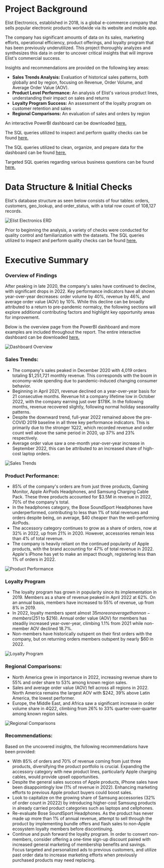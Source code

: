 # Project Background
Elist Electronics, established in 2018, is a global e-commerce company that sells popular electronic products worldwide via its website and mobile app. 

The company has significant amounts of data on its sales, marketing efforts, operational efficiency, product offerings, and loyalty program that has been previously underutilized. This project thoroughly analyzes and synthesizes this data in order to uncover critical insights that will improve Elist's commercial success. 

Insights and recommendations are provided on the following key areas:

- **Sales Trends Analysis:** Evaluation of historical sales patterns, both globally and by region, focusing on Revenue, Order Volume, and Average Order Value (AOV).
- **Product Level Performance:** An analysis of Elist's various product lines, understanding their impact on sales and returns
- **Loyalty Program Success:** An assessment of the loyalty program on customer retention and sales
- **Regional Comparisons:** An evaluation of sales and orders by region



An interactive PowerBI dashboard can be downloaded [here.](https://github.com/nikolasscoolis/Elist-Electronics/raw/main/Elist%20Electronics.pbix)

The SQL queries utilized to inspect and perform quality checks can be found [here.](https://github.com/nikolasscoolis/Elist-Electronics/blob/main/SQL%20Queries/Example%20Initial%20Data%20Checks.sql)

The SQL queries utilized to clean, organize, and prepare data for the dashboard can be found [here.](https://github.com/nikolasscoolis/Elist-Electronics/blob/main/SQL%20Queries/Cleaning%20Data%20for%20Analysis.sql)

Targeted SQL queries regarding various business questions can be found [here.](https://github.com/nikolasscoolis/Elist-Electronics/blob/main/SQL%20Queries/Cleaning%20Data%20for%20Analysis.sql)

# Data Structure & Initial Checks

Elist's database structure as seen below consists of four tables: orders, customers, geo_lookup, and order_status, with a total row count of 108,127 records.

![Elist Electronics ERD](https://github.com/nikolasscoolis/Elist-Electronics/assets/170461739/22274452-edb4-4f0e-aeeb-a558d15fa37b)

Prior to beginning the analysis, a variety of checks were conducted for quality control and familiarization with the datasets. The SQL queries utilized to inspect and perform quality checks can be found [here.](https://github.com/nikolasscoolis/Elist-Electronics/blob/main/SQL%20Queries/Example%20Initial%20Data%20Checks.sql)

# Executive Summary

### Overview of Findings

After peaking in late 2020, the company's sales have continued to decline, with significant drops in 2022. Key performance indicators have all shown year-over-year decreases: order volume by 40%, revenue by 46%, and average order value (AOV) by 10%. While this decline can be broadly attributed to a return to pre-pandemic normalcy, the following sections will explore additional contributing factors and highlight key opportunity areas for improvement.

Below is the overview page from the PowerBI dashboard and more examples are included throughout the report. The entire interactive dashboard can be downloaded [here.](https://github.com/nikolasscoolis/Elist-Electronics/raw/main/Elist%20Electronics.pbix)

![Dashboard Overview](https://github.com/nikolasscoolis/Elist-Electronics/assets/170461739/c20e3ed3-2a31-43e7-9edb-1eda1d087dcb)


### Sales Trends:

* The company's sales peaked in December 2020 with 4,019 orders totaling $1,251,721 monthly revenue. This corresponds with the boom in economy-wide spending due to pandemic-induced changing consumer behavior.
* Beginning in April 2021, revenue declined on a year-over-year basis for 21 consecutive months. Revenue hit a company lifetime low in October 2022, with the company earning just over $178K. In the following months, revenue recovered slightly, following normal holiday seasonality patterns.
* Despite the downward trend, full-year 2022 remained above the pre-COVID 2019 baseline in all three key performance indicators. This is primarily due to the stronger 1Q22, which recorded revenue and order count well above the same period in 2020, up 37% and 23% respectively. 
* Average order value saw a one-month year-over-year increase in September 2022, this can be attributed to an increased share of high-cost laptop orders.

![Sales Trends](https://github.com/nikolasscoolis/Elist-Electronics/assets/170461739/a33f7892-cf65-44f8-ad20-7ba09c799037)

### Product Performance:

* 85% of the company's orders are from just three products, Gaming Monitor, Apple AirPods Headphones, and Samsung Charging Cable Pack. These three products accounted for $3.5M in revenue in 2022, 70% of the company's total.  
* In the headphones category, the Bose SoundSport Headphones have underperformed, contributing to less than 1% of total revenues and orders despite being, on average, $40 cheaper than the well-performing AirPods.
* The accessory category continues to grow as a share of orders, now at 32% in 2022, up from 21% in 2020. However, accessories remain less than 4% of total revenue.
* The company is heavily reliant on the continued popularity of Apple products, with the brand accounting for 47% of total revenue in 2022. Apple's iPhone has yet to make an impact though, registering less than 1% of orders in 2022.

![Product Performance](https://github.com/nikolasscoolis/Elist-Electronics/assets/170461739/3d908776-8317-496d-94e0-69030a66b9d9)

### Loyalty Program

* The loyalty program has grown in popularity since its implementation in 2019. Members as a share of revenue peaked in April 2022 at 62%. On an annual basis, members have increased to 55% of revenue, up from 8% in 2019.
* In 2022, loyalty members spent almost $35 more on average than non-members ($251 to $216). Annual order value (AOV) for members has steadily increased year-over-year, climbing 1.1% from 2021 while non-member AOV declined 18.7%.
* Non-members have historically outspent on their first orders with the company, but on returning orders members outspent by nearly $60 in 2022.

![Loyalty Program](https://github.com/nikolasscoolis/Elist-Electronics/assets/170461739/e0243a7e-abe7-4512-8e23-d5106473e5ab)

### Regional Comparisons:

* North America grew in importance in 2022, increasing revenue share to 55% and order share to 53% among known region sales.
* Sales and average order value (AOV) fell across all regions in 2022. North America remains the largest AOV with $242, 39% above Latin America, the lowest performer.
* Europe, the Middle East, and Africa saw a significant increase in order volume share in 4Q22, climbing from 26% to 33% quarter-over-quarter among known region sales.

![Regional Comparisons](https://github.com/nikolasscoolis/Elist-Electronics/assets/170461739/0caf4243-d1cd-4c3c-a6cc-9d31817064f4)

### Recommendations:

Based on the uncovered insights, the following recommendations have been provided: 

* With 85% of orders and 70% of revenue coming from just three products, diversifying the product portfolio is crucial. Expanding the accessory category with new product lines, particularly Apple charging cables, would provide upsell opportunities.
* Despite the general sales success of Apple products, iPhone sales have been disappointingly low (1% of revenue in 2022). Enhancing marketing efforts to previous Apple product buyers could boost sales.
* Look to capitalize on the growing share of Samsung accessories (32% of order count in 20222) by introducing higher-cost Samsung products in already carried product categories such as laptops and cellphones.
* Re-evaluate Bose SoundSport Headphones. As the product has never made up more than 1% of annual revenue, attempt to sell through the product by implementing bundle offers and flash sales to non-Apple ecosystem loyalty members before discontinuing.
* Continue and push forward the loyalty program. In order to convert non-members, consider offering a one-time sign-up discount paired with increased general marketing of membership benefits and savings. Focus targeted and personalized ads to previous customers, and utilize past order data to increase marketing efforts when previously purchased products may need replacing. 

